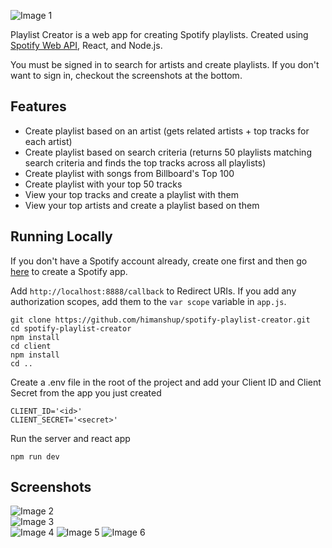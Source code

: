 ![Image 1](https://raw.githubusercontent.com/himanshup/spotify-playlist-creator/master/screenshots/home.png)

Playlist Creator is a web app for creating Spotify playlists. Created using [Spotify Web API](https://developer.spotify.com/documentation/web-api/), React, and Node.js.

You must be signed in to search for artists and create playlists. If you don't want to sign in, checkout the screenshots at the bottom.

## Features

- Create playlist based on an artist (gets related artists + top tracks for each artist)
- Create playlist based on search criteria (returns 50 playlists matching search criteria and finds the top tracks across all playlists)
- Create playlist with songs from Billboard's Top 100
- Create playlist with your top 50 tracks
- View your top tracks and create a playlist with them
- View your top artists and create a playlist based on them

## Running Locally

If you don't have a Spotify account already, create one first and then go [here](https://developer.spotify.com/dashboard/login) to create a Spotify app.  

Add `http://localhost:8888/callback` to Redirect URIs. If you add any authorization scopes, add them to the `var scope` variable in `app.js`.  

```
git clone https://github.com/himanshup/spotify-playlist-creator.git
cd spotify-playlist-creator
npm install
cd client
npm install
cd ..
```

Create a .env file in the root of the project and add your Client ID and Client Secret from the app you just created  

```
CLIENT_ID='<id>'
CLIENT_SECRET='<secret>'
```

Run the server and react app  

```
npm run dev
```

## Screenshots

![Image 2](https://raw.githubusercontent.com/himanshup/spotify-playlist-creator/master/screenshots/hot100.png)  
![Image 3](https://raw.githubusercontent.com/himanshup/spotify-playlist-creator/master/screenshots/search.png)  
![Image 4](https://raw.githubusercontent.com/himanshup/spotify-playlist-creator/master/screenshots/image4.png)
![Image 5](https://raw.githubusercontent.com/himanshup/spotify-playlist-creator/master/screenshots/topTracks.png)
![Image 6](https://raw.githubusercontent.com/himanshup/spotify-playlist-creator/master/screenshots/searchPlaylists.png)

